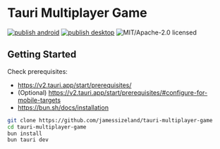 # Tauri Multiplayer Game

[![publish android](https://github.com/jamessizeland/tauri-multiplayer-game/actions/workflows/build-android.yml/badge.svg)](https://github.com/jamessizeland/tauri-multiplayer-game/actions/workflows/build-android.yml)
[![publish desktop](https://github.com/jamessizeland/tauri-multiplayer-game/actions/workflows/build.yml/badge.svg)](https://github.com/jamessizeland/tauri-multiplayer-game/actions/workflows/build.yml)
![MIT/Apache-2.0 licensed](https://img.shields.io/badge/license-MIT%2FApache--2.0-blue?labelColor=1C2C2E&style=flat-square)

## Getting Started

Check prerequisites:

- <https://v2.tauri.app/start/prerequisites/>
- (Optional) <https://v2.tauri.app/start/prerequisites/#configure-for-mobile-targets>
- <https://bun.sh/docs/installation>

```bash
git clone https://github.com/jamessizeland/tauri-multiplayer-game
cd tauri-multiplayer-game
bun install
bun tauri dev
```
